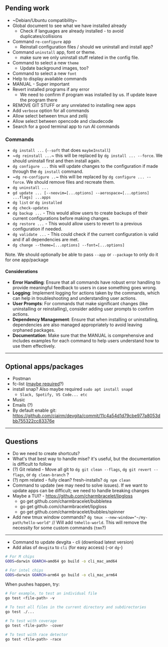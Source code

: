 ## Pending work

- ~Debian/Ubuntu compatibility~
- Global document to see what we have installed already
  - Check if languages are already installed - to avoid duplicates/collisions
- Command `re-configure` app
  - Reinstall configuration files / should we uninstall and install app?
- Command `uninstall` app, font or theme.
  - make sure we only uninstall stuff related in the config file.
- Command to select a new `theme`
  - Update background images, too?
- Command to select a new `font`
- Help to display available commands
- MANUAL - Super important
- Revert installed programs if any error
  - We need to confirm if program was installed by us. If update leave the program there
- REMOVE GIT STUFF or any unrelated to installing new apps
- Add `verbose` option for all commands
- Allow select between tmux and zellij
- Allow select between opencode and claudecode
- Search for a good terminal app to run AI commands

### Commands

- `dg install ...` (`--soft` that does `maybeInstall`)
- ~`dg reinstall ...`~ this will be replaced by `dg install ... --force`. We should uninstall first and then install again.
- `dg configure ...` this will update changes to the configuration if made through the `dg install` command.
- ~`dg re-configure ..`~ this will be replaced by `dg configure ... --force`. We should remove files and recreate them.
- `dg uninstall ...`
- `gd update ... [--neovim=[...options] --aerospace=[...options] ...flags] ...apps`
- `dg list` or `dg installed`
- `dg check-updates`
- `dg backup ...` - This would allow users to create backups of their current configurations before making changes.
- `dg restore ...` - This would allow users to revert to a previous configuration if needed.
- `dg validate ...` - This could check if the current configuration is valid and if all dependencies are met.
- `dg change --theme=[...options] --font=[...options]`

Note. We should optionally be able to pass `--app` or `--package` to only do it for one app/package

#### Considerations

- **Error Handling**: Ensure that all commands have robust error handling to provide meaningful feedback to users in case something goes wrong.
- **Logging**: Implement logging for actions taken by the commands, which can help in troubleshooting and understanding user actions.
- **User Prompts**: For commands that make significant changes (like uninstalling or reinstalling), consider adding user prompts to confirm actions.
- **Dependency Management**: Ensure that when installing or uninstalling, dependencies are also managed appropriately to avoid leaving orphaned packages.
- **Documentation**: Make sure that the MANUAL is comprehensive and includes examples for each command to help users understand how to use them effectively.

---

## Optional apps/packages

- Postman
- fc-list ([maybe required](https://github.com/cjairm/devgita/commit/c01797defb5e95a5ccce4206d46f435f9c513215)?)
- install snap? Also maybe required `sudo apt install snapd`
  - `Slack, Spotify, VS Code... etc`
- Music
- Emails (?)
- By default enable git: https://github.com/cjairm/devgita/commit/11c4a54d1d79cbe977a8053dbb755322cc83376e

---

## Questions

- Do we need to create shortcuts?
- What's that best way to handle mise? it's useful, but the documentation is difficult to follow
- (?) Git related - Move all git to `dg git clean --flags`, `dg git revert --flags`, or `dg clean-branch` ?
- (?) npm related - fully clean? fresh-installs? `dg npm clean`
- Command to update (we may need to solve issues). If we want to update apps can be difficult; we need to handle breaking changes
- Maybe a TUI? - https://github.com/charmbracelet/lipgloss
  - go get github.com/charmbracelet/bubbletea
  - go get github.com/charmbracelet/lipgloss
  - go get github.com/charmbracelet/bubbles/spinner
- Add new tmux window commands? `dg tmux --new-window="~/my-path/hello-world"` // Will add `tmhello-world`. This will remove the necessity for some custom commands (`tmn`?)

---

- Command to update devgita - cli (download latest version)
- Add alias of `devgita` to `cli` (for easy access) (-or `dg`-)

```bash
# For M chips
GOOS=darwin GOARCH=amd64 go build -o cli_mac_amd64

# For intel chips
GOOS=darwin GOARCH=arm64 go build -o cli_mac_arm64
```

When pushes happen, try:

```bash
# For example, to test an individual file
go test <file-path> -v

# To test all files in the current directory and subdirectories
go test ./...

# To test with coverage
go test <file-path> -cover

# To test with race detector
go test <file-path> -race
```
